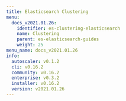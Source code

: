 ```yaml
---
title: Elasticsearch Clustering
menu:
  docs_v2021.01.26:
    identifier: es-clustering-elasticsearch
    name: Clustering
    parent: es-elasticsearch-guides
    weight: 25
menu_name: docs_v2021.01.26
info:
  autoscaler: v0.1.2
  cli: v0.16.2
  community: v0.16.2
  enterprise: v0.3.2
  installer: v0.16.2
  version: v2021.01.26
---
```


